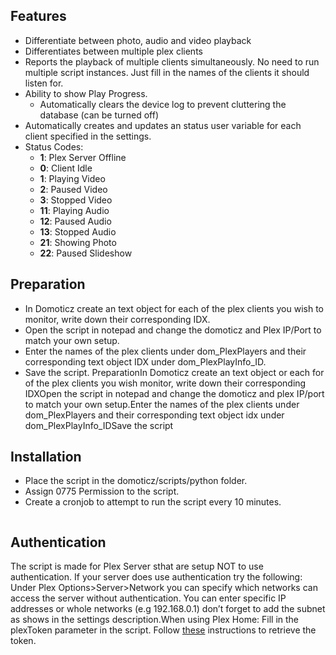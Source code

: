 Features
------------

- Differentiate between photo, audio and video playback
- Differentiates between multiple plex clients
- Reports the playback of multiple clients simultaneously. No need to run multiple script instances. Just fill in the names of the clients it should listen for.
- Ability to show Play Progress.
  - Automatically clears the device log to prevent cluttering the database (can be turned off)
- Automatically creates and updates an status user variable for each client specified in the settings. 
- Status Codes:
  - **1**: Plex Server Offline
  - **0**: Client Idle
  - **1**: Playing Video
  - **2**: Paused Video
  - **3**: Stopped Video
  - **11**: Playing Audio
  - **12**: Paused Audio
  - **13**: Stopped Audio
  - **21**: Showing Photo
  - **22**: Paused Slideshow

Preparation
------------
- In Domoticz create an text object for each of the plex clients you wish to monitor, write down their corresponding IDX.
- Open the script in notepad and change the domoticz and Plex IP/Port to match your own setup.
- Enter the names of the plex clients under dom_PlexPlayers and their corresponding text object IDX under dom_PlexPlayInfo_ID.
- Save the script.
PreparationIn Domoticz create an text object or each for of the plex clients you wish monitor, write down their corresponding IDXOpen the script in notepad and change the domoticz and plex IP/port to match your own setup.Enter the names of the plex clients under dom_PlexPlayers and their corresponding text object idx under dom_PlexPlayInfo_IDSave the script

Installation
-------------
- Place the script in the domoticz/scripts/python folder.
- Assign 0775 Permission to the script.
- Create a cronjob to attempt to run the script every 10 minutes.
``` */10 * * * *  /home/pi/domoticz/scripts/python/plex.py
```

Authentication
---------------
The script is made for Plex Server sthat are setup NOT to use authentication. If your server does use authentication try the following: 
Under Plex Options>Server>Network you can specify which networks can access the server without authentication. You can enter specific IP addresses or whole networks (e.g 192.168.0.1) don’t forget to add the subnet as shows in the settings description.When using Plex Home: Fill in the plexToken parameter in the script. Follow [these](https://support.plex.tv/hc/en-us/articles/204059436-Finding-your-account-token-X-Plex-Token) instructions to retrieve the token.
